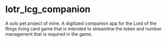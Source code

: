 # lotr_lcg_companion
A solo pet project of mine. A digitized companion app for the Lord of the Rings living card game that is intended to streamline the token and number management that is required in the game.
